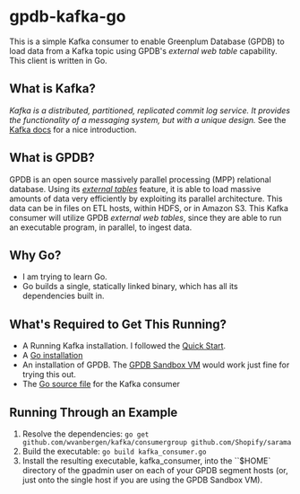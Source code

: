 # gpdb-kafka-go

This is a simple Kafka consumer to enable Greenplum Database (GPDB) to load data from
a Kafka topic using GPDB's _external web table_ capability.  This client is written
in Go.

## What is Kafka?
_Kafka is a distributed, partitioned, replicated commit log service. It provides the functionality of a messaging system, but with a unique design._ See the [Kafka docs](http://kafka.apache.org/documentation.html#introduction) for a nice introduction.

## What is GPDB?
GPDB is an open source massively parallel processing (MPP) relational database.  Using its
[_external tables_](http://gpdb.docs.pivotal.io/4370/ref_guide/sql_commands/CREATE_EXTERNAL_TABLE.html)
feature, it is able to load massive amounts of data very efficiently by exploiting its parallel
architecture.  This data can be in files on ETL hosts, within HDFS, or in Amazon S3.  This Kafka
consumer will utilize GPDB _external web tables_, since they are able to run an executable program,
in parallel, to ingest data.

## Why Go?
* I am trying to learn Go.
* Go builds a single, statically linked binary, which has all its dependencies built in.

## What's Required to Get This Running?
* A Running Kafka installation.  I followed the [Quick Start](http://kafka.apache.org/07/quickstart.html).
* A [Go installation](https://golang.org/doc/install)
* An installation of GPDB.  The [GPDB Sandbox VM](https://network.pivotal.io/products/pivotal-gpdb#/releases/1683/file_groups/411) would work just fine for trying this out.
* The [Go source file](./kafka_consumer.go) for the Kafka consumer

## Running Through an Example
1. Resolve the dependencies: `go get github.com/wvanbergen/kafka/consumergroup github.com/Shopify/sarama`
1. Build the executable: `go build kafka_consumer.go`
1. Install the resulting executable, kafka_consumer, into the ``$HOME` directory of the gpadmin user on each of your GPDB segment hosts (or, just onto the single host if you are using the GPDB Sandbox VM).
